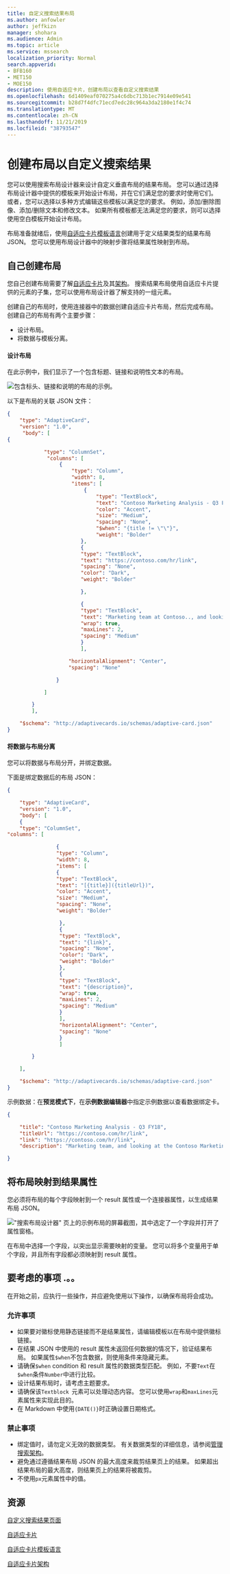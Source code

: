 ```yaml
---
title: 自定义搜索结果布局
ms.author: anfowler
author: jeffkizn
manager: shohara
ms.audience: Admin
ms.topic: article
ms.service: mssearch
localization_priority: Normal
search.appverid:
- BFB160
- MET150
- MOE150
description: 使用自适应卡片，创建布局以查看自定义搜索结果
ms.openlocfilehash: 6d1409eaf070275a4c6dbc713b1ec7914e09e541
ms.sourcegitcommit: b28d7f4dfc71ecd7edc28c964a3da2180e1f4c74
ms.translationtype: MT
ms.contentlocale: zh-CN
ms.lasthandoff: 11/21/2019
ms.locfileid: "38793547"
---
```

# <a name="create-a-layout-to-customize-search-results"></a>创建布局以自定义搜索结果

您可以使用搜索布局设计器来设计自定义垂直布局的结果布局。 您可以通过选择布局设计器中提供的模板来开始设计布局，并在它们满足您的要求时使用它们。 或者，您可以选择以多种方式编辑这些模板以满足您的要求。 例如，添加/删除图像、添加/删除文本和修改文本。 如果所有模板都无法满足您的要求，则可以选择使用空白模板开始设计布局。  

 

布局准备就绪后，使用[自适应卡片模板语言](https://docs.microsoft.com/adaptive-cards/templating/language)创建用于定义结果类型的结果布局 JSON。 您可以使用布局设计器中的映射步骤将结果属性映射到布局。  

## <a name="create-a-layout-on-your-own"></a>自己创建布局
您自己创建布局需要了解[自适应卡片](https://docs.microsoft.com/adaptive-cards/authoring-cards/getting-started)及其[架构](https://adaptivecards.io/explorer/)。 搜索结果布局使用自适应卡片提供的元素的子集，您可以使用布局设计器了解支持的一组元素。  

创建自己的布局时，使用连接器中的数据创建自适应卡片布局，然后完成布局。
创建自己的布局有两个主要步骤：
- 设计布局。
- 将数据与模板分离。

#### <a name="design-the-layout"></a>设计布局

在此示例中，我们显示了一个包含标题、链接和说明性文本的布局。

![包含标头、链接和说明的布局的示例。](media/Verts-ExampleLayout.png)

以下是布局的关联 JSON 文件：


```json
{ 
    "type": "AdaptiveCard", 
    "version": "1.0", 
     "body": [ 
{ 

            "type": "ColumnSet", 
             "columns": [ 
                 { 
                     "type": "Column", 
                     "width": 8, 
                     "items": [ 
                         { 
                             "type": "TextBlock", 
                             "text": "Contoso Marketing Analysis - Q3 FY18", 
                             "color": "Accent", 
                             "size": "Medium", 
                             "spacing": "None", 
                             "$when": "{title != \"\"}", 
                             "weight": "Bolder" 
                        }, 
                        { 
                        "type": "TextBlock",  
                        "text": "https://contoso.com/hr/link", 
                        "spacing": "None",  
                        "color": "Dark", 
                        "weight": "Bolder" 

                        }, 

                        {  
                        "type": "TextBlock", 
                        "text": "Marketing team at Contoso.., and looking at the Contoso Marketing documents on the team site. This contains the data from FY20 and will taken over to FY21...Marketing Planning is ongoing for FY20..",  
                        "wrap": true, 
                        "maxLines": 2, 
                        "spacing": "Medium" 
                        } 
                        ], 

                    "horizontalAlignment": "Center", 
                    "spacing": "None" 

                } 

            ] 

        } 
        ], 

    "$schema": "http://adaptivecards.io/schemas/adaptive-card.json" 
}
```

#### <a name="separate-the-data-from-the-layout"></a>将数据与布局分离

您可以将数据与布局分开，并绑定数据。 

下面是绑定数据后的布局 JSON：


```json
{ 

    "type": "AdaptiveCard", 
    "version": "1.0", 
    "body": [ 
    { 
    "type": "ColumnSet", 
"columns": [ 

                { 
                "type": "Column", 
                "width": 8, 
                "items": [ 
                { 
                "type": "TextBlock", 
                "text": "[{title}]({titleUrl})", 
                "color": "Accent", 
                "size": "Medium",
                "spacing": "None", 
                "weight": "Bolder" 

                 }, 
                 { 
                 "type": "TextBlock", 
                 "text": "{link}",
                 "spacing": "None", 
                 "color": "Dark",
                 "weight": "Bolder" 
                 }, 
                 { 
                 "type": "TextBlock",
                 "text": "{description}",
                 "wrap": true,
                 "maxLines": 2, 
                 "spacing": "Medium" 
                 } 
                 ], 
                 "horizontalAlignment": "Center", 
                 "spacing": "None" 
                 } 
                 ] 

        } 

    ], 

    "$schema": "http://adaptivecards.io/schemas/adaptive-card.json" 
}
```

示例数据：在**预览模式下**，在**示例数据编辑器**中指定示例数据以查看数据绑定卡。

```json
{ 

    "title": "Contoso Marketing Analysis - Q3 FY18", 
    "titleUrl": "https://contoso.com/hr/link", 
    "link": "https://contoso.com/hr/link", 
    "description": "Marketing team, and looking at the Contoso Marketing documents on the team site. Yo can't see right...Marketing Planning presentation?" 

} 
```

## <a name="map-the-layout-to-the-result-properties"></a>将布局映射到结果属性

您必须将布局的每个字段映射到一个 result 属性或一个连接器属性，以生成结果布局 JSON。

!["搜索布局设计器" 页上的示例布局的屏幕截图，其中选定了一个字段并打开了属性窗格。](media/Verts-SearchLayoutDesigner.png)

在布局中选择一个字段，以突出显示需要映射的变量。 您可以将多个变量用于单个字段，并且所有字段都必须映射到 result 属性。

## <a name="things-to-consider"></a>要考虑的事项 .。。

在开始之前，应执行一些操作，并应避免使用以下操作，以确保布局将会成功。

### <a name="do"></a>允许事项

- 如果要对徽标使用静态链接而不是结果属性，请编辑模板以在布局中提供徽标链接。   
- 在结果 JSON 中使用的 result 属性未返回任何数据的情况下，验证结果布局。 如果属性`$when`不包含数据，则使用条件来隐藏元素。  
- 请确保`$when` condition 和 result 属性的数据类型匹配。 例如，不要`Text`在`$when`条件`Number`中进行比较。  
- 设计结果布局时，请考虑主题要求。  
- 请确保该`Textblock`  元素可以处理动态内容。 您可以使用`wrap`和`maxLines`元素属性来实现此目的。 
- 在 Markdown 中使用`{DATE()}`时正确设置日期格式。  

### <a name="dont"></a>禁止事项

- 绑定值时，请勿定义无效的数据类型。 有关数据类型的详细信息，请参阅[管理搜索架构](https://docs.microsoft.com/sharepoint/search/manage-the-search-schema)。
- 避免通过遵循结果布局 JSON 的最大高度来裁剪结果页上的结果。 如果超出结果布局的最大高度，则结果页上的结果将被裁剪。
- 不使用`px`元素属性中的值。


## <a name="resources"></a>资源
[自定义搜索结果页面](customize-search-page.md)

[自适应卡片](https://docs.microsoft.com/adaptive-cards/authoring-cards/getting-started)

[自适应卡片模板语言](https://docs.microsoft.com/adaptive-cards/templating/language)

[自适应卡片架构](https://adaptivecards.io/explorer/)
